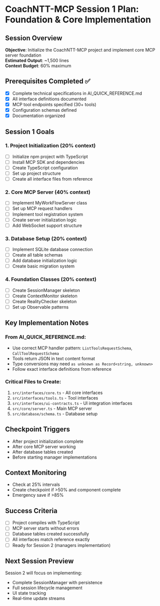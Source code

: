# CoachNTT-MCP Session 1 Plan: Foundation & Core Implementation

## Session Overview
**Objective**: Initialize the CoachNTT-MCP project and implement core MCP server foundation  
**Estimated Output**: ~1,500 lines  
**Context Budget**: 60% maximum  

## Prerequisites Completed ✅
- [x] Complete technical specifications in AI_QUICK_REFERENCE.md
- [x] All interface definitions documented
- [x] MCP tool endpoints specified (30+ tools)
- [x] Configuration schemas defined
- [x] Documentation organized

## Session 1 Goals

### 1. Project Initialization (20% context)
- [ ] Initialize npm project with TypeScript
- [ ] Install MCP SDK and dependencies
- [ ] Create TypeScript configuration
- [ ] Set up project structure
- [ ] Create all interface files from reference

### 2. Core MCP Server (40% context)
- [ ] Implement MyWorkFlowServer class
- [ ] Set up MCP request handlers
- [ ] Implement tool registration system
- [ ] Create server initialization logic
- [ ] Add WebSocket support structure

### 3. Database Setup (20% context)
- [ ] Implement SQLite database connection
- [ ] Create all table schemas
- [ ] Add database initialization logic
- [ ] Create basic migration system

### 4. Foundation Classes (20% context)
- [ ] Create SessionManager skeleton
- [ ] Create ContextMonitor skeleton
- [ ] Create RealityChecker skeleton
- [ ] Set up Observable patterns

## Key Implementation Notes

### From AI_QUICK_REFERENCE.md:
- Use correct MCP handler pattern: `ListToolsRequestSchema`, `CallToolRequestSchema`
- Tools return JSON in text content format
- Type conversions may need `as unknown as Record<string, unknown>`
- Follow exact interface definitions from reference

### Critical Files to Create:
1. `src/interfaces/core.ts` - All core interfaces
2. `src/interfaces/tools.ts` - Tool interfaces
3. `src/interfaces/ui-contracts.ts` - UI integration interfaces
4. `src/core/server.ts` - Main MCP server
5. `src/database/schema.ts` - Database setup

## Checkpoint Triggers
- After project initialization complete
- After core MCP server working
- After database tables created
- Before starting manager implementations

## Context Monitoring
- Check at 25% intervals
- Create checkpoint if >50% and component complete
- Emergency save if >85%

## Success Criteria
- [ ] Project compiles with TypeScript
- [ ] MCP server starts without errors
- [ ] Database tables created successfully
- [ ] All interfaces match reference exactly
- [ ] Ready for Session 2 (managers implementation)

## Next Session Preview
Session 2 will focus on implementing:
- Complete SessionManager with persistence
- Full session lifecycle management
- UI state tracking
- Real-time update streams